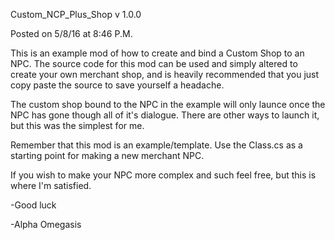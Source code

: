 Custom_NCP_Plus_Shop v 1.0.0

Posted on 5/8/16 at 8:46 P.M.

This is an example mod of how to create and bind a Custom Shop to an NPC. The source code for this mod can be used and simply altered to create your own merchant shop, and is heavily recommended that you just copy paste the source to save yourself a headache.

The custom shop bound to the NPC in the example will only launce once the NPC has gone though all of it's dialogue. There are other ways to launch it, but this was the simplest for me.

Remember that this mod is an example/template. Use the Class.cs as a starting point for making a new merchant NPC.

If you wish to make your NPC more complex and such feel free, but this is where I'm satisfied.

-Good luck

-Alpha Omegasis

